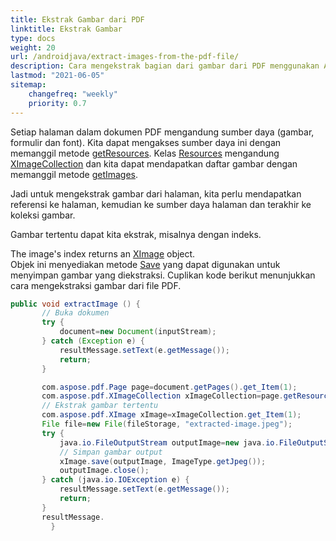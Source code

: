 ```yaml
---
title: Ekstrak Gambar dari PDF 
linktitle: Ekstrak Gambar
type: docs
weight: 20
url: /androidjava/extract-images-from-the-pdf-file/
description: Cara mengekstrak bagian dari gambar dari PDF menggunakan Aspose.PDF untuk Android via Java
lastmod: "2021-06-05"
sitemap:
    changefreq: "weekly"
    priority: 0.7
---
```


Setiap halaman dalam dokumen PDF mengandung sumber daya (gambar, formulir dan font). Kita dapat mengakses sumber daya ini dengan memanggil metode [getResources](https://reference.aspose.com/pdf/java/com.aspose.pdf/Page#getResources--). Kelas [Resources](https://reference.aspose.com/pdf/java/com.aspose.pdf/Resources) mengandung [XImageCollection](https://reference.aspose.com/pdf/java/com.aspose.pdf/XImageCollection) dan kita dapat mendapatkan daftar gambar dengan memanggil metode [getImages](https://reference.aspose.com/pdf/java/com.aspose.pdf/Resources#getImages--).

Jadi untuk mengekstrak gambar dari halaman, kita perlu mendapatkan referensi ke halaman, kemudian ke sumber daya halaman dan terakhir ke koleksi gambar.

Gambar tertentu dapat kita ekstrak, misalnya dengan indeks.

The image's index returns an [XImage](https://reference.aspose.com/pdf/java/com.aspose.pdf/XImage) object.  
Objek ini menyediakan metode [Save](https://reference.aspose.com/pdf/java/com.aspose.pdf/XImage#save-java.io.OutputStream-) yang dapat digunakan untuk menyimpan gambar yang diekstraksi. Cuplikan kode berikut menunjukkan cara mengekstraksi gambar dari file PDF.

```java
public void extractImage () {
       // Buka dokumen
       try {
           document=new Document(inputStream);
       } catch (Exception e) {
           resultMessage.setText(e.getMessage());
           return;
       }

       com.aspose.pdf.Page page=document.getPages().get_Item(1);
       com.aspose.pdf.XImageCollection xImageCollection=page.getResources().getImages();
       // Ekstrak gambar tertentu
       com.aspose.pdf.XImage xImage=xImageCollection.get_Item(1);
       File file=new File(fileStorage, "extracted-image.jpeg");
       try {
           java.io.FileOutputStream outputImage=new java.io.FileOutputStream(file.toString());
           // Simpan gambar output
           xImage.save(outputImage, ImageType.getJpeg());
           outputImage.close();
       } catch (java.io.IOException e) {
           resultMessage.setText(e.getMessage());
           return;
       }
       resultMessage.
         }
```
